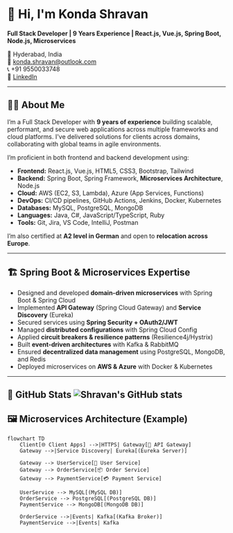 # 👋 Hi, I'm Konda Shravan

**Full Stack Developer | 9 Years Experience | React.js, Vue.js, Spring Boot, Node.js, Microservices**

📍 Hyderabad, India  
📧 konda.shravan@outlook.com  
📞 +91 9550033748  
🔗 [LinkedIn](https://linkedin.com/in/kondas1202)

---

## 🧑‍💻 About Me

I’m a Full Stack Developer with **9 years of experience** building scalable, performant, and secure web applications across multiple frameworks and cloud platforms. I've delivered solutions for clients across domains, collaborating with global teams in agile environments.

I’m proficient in both frontend and backend development using:

- **Frontend:** React.js, Vue.js, HTML5, CSS3, Bootstrap, Tailwind  
- **Backend:** Spring Boot, Spring Framework, **Microservices Architecture**, Node.js  
- **Cloud:** AWS (EC2, S3, Lambda), Azure (App Services, Functions)  
- **DevOps:** CI/CD pipelines, GitHub Actions, Jenkins, Docker, Kubernetes  
- **Databases:** MySQL, PostgreSQL, MongoDB  
- **Languages:** Java, C#, JavaScript/TypeScript, Ruby  
- **Tools:** Git, Jira, VS Code, IntelliJ, Postman  

I’m also certified at **A2 level in German** and open to **relocation across Europe**.

---

## 🏗️ Spring Boot & Microservices Expertise

- Designed and developed **domain-driven microservices** with Spring Boot & Spring Cloud  
- Implemented **API Gateway** (Spring Cloud Gateway) and **Service Discovery** (Eureka)  
- Secured services using **Spring Security + OAuth2/JWT**  
- Managed **distributed configurations** with Spring Cloud Config  
- Applied **circuit breakers & resilience patterns** (Resilience4j/Hystrix)  
- Built **event-driven architectures** with Kafka & RabbitMQ  
- Ensured **decentralized data management** using PostgreSQL, MongoDB, and Redis  
- Deployed microservices on **AWS & Azure** with Docker & Kubernetes  

---

## 🚀 GitHub Stats ![Shravan's GitHub stats](https://github-readme-stats.vercel.app/api?username=konda-shravan&show_icons=true&theme=tokyonight)

## 🖼️ Microservices Architecture (Example)

```mermaid
flowchart TD
    Client[🌐 Client Apps] -->|HTTPS| Gateway[🔑 API Gateway]
    Gateway -->|Service Discovery| Eureka[(Eureka Server)]
    
    Gateway --> UserService[👤 User Service]
    Gateway --> OrderService[📦 Order Service]
    Gateway --> PaymentService[💳 Payment Service]
    
    UserService --> MySQL[(MySQL DB)]
    OrderService --> PostgreSQL[(PostgreSQL DB)]
    PaymentService --> MongoDB[(MongoDB DB)]
    
    OrderService -->|Events| Kafka[(Kafka Broker)]
    PaymentService -->|Events| Kafka
